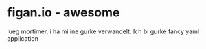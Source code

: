 # figan.io - awesome

lueg mortimer, i ha mi ine gurke verwandelt.
Ich bi gurke fancy yaml application
